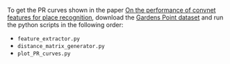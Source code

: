 To get the PR curves shown in the paper [On the performance of convnet features for place recognition](https://arxiv.org/abs/1501.04158), download the [Gardens Point dataset](https://wiki.qut.edu.au/display/cyphy/Day+and+Night+with+Lateral+Pose+Change+Datasets) and run the python scripts in the following order:

 - `feature_extractor.py`
 - `distance_matrix_generator.py`
 - `plot_PR_curves.py`
